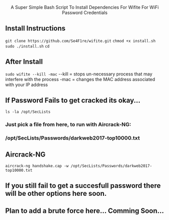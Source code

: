 <p align="center">A Super Simple Bash Script To Install Dependencies For Wifite For WiFi Password Credentials</p>

## Install Instructions

`git clone https://github.com/Se4F1re/wifite.git`
`chmod +x install.sh`
`sudo ./install.sh`
`cd`

## After Install
`sudo wifite --kill -mac`
  --kill = stops un-necessary process that may interfere with the process
  -mac   = changes the MAC address associated with your IP address

## If Password Fails to get cracked its okay...
`ls -la /opt/SecLists`
### Just pick a file from here, to run with Aircrack-NG:
### /opt/SecLists/Passwords/darkweb2017-top10000.txt

## Aircrack-NG
`aircrack-ng handshake.cap -w /opt/SecLists/Passwords/darkweb2017-top10000.txt`


## If you still fail to get a succesfull password there will be other options here soon.
## Plan to add a brute force here... Comming Soon...

